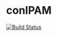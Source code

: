 # conIPAM
[![Build Status](https://mkaraki.visualstudio.com/conIPAM/_apis/build/status/mkaraki.conIPAM?branchName=main)](https://mkaraki.visualstudio.com/conIPAM/_build/latest?definitionId=7&branchName=main)
